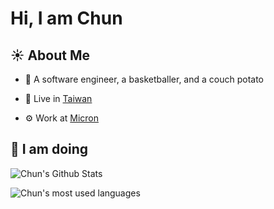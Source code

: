 # Hi, I am Chun


## :sunny: About Me


- :turtle: A software engineer, a basketballer, and a couch potato


- :house_with_garden: Live in [Taiwan](https://en.wikipedia.org/wiki/Taiwan)
- :gear: Work at [Micron](https://www.micron.com)

## :wrench: I am doing

![Chun's Github Stats](https://github-readme-stats.vercel.app/api?username=ccHSU13&show_icons=true&theme=github_dark&count_private=true&line_height=30&hide_title=true)

![Chun's most used languages](https://github-readme-stats.vercel.app/api/top-langs/?username=ccHSU13&hide=html,scss,css&layout=compact&theme=github_dark&hide_title=true)



<!--
**ccHSU13/ccHSU13** is a ✨ _special_ ✨ repository because its `README.md` (this file) appears on your GitHub profile.

Here are some ideas to get you started:

- 🔭 I’m currently working on ...
- 🌱 I’m currently learning ...
- 👯 I’m looking to collaborate on ...
- 🤔 I’m looking for help with ...
- 💬 Ask me about ...
- 📫 How to reach me: ...
- 😄 Pronouns: ...
- ⚡ Fun fact: ...
-->
